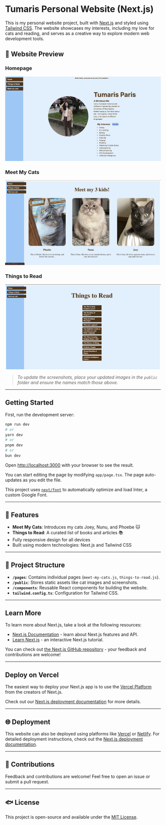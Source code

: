 # Tumaris Personal Website (Next.js)

This is my personal website project, built with [Next.js](https://nextjs.org/) and styled using [Tailwind CSS](https://tailwindcss.com/). The website showcases my interests, including my love for cats and reading, and serves as a creative way to explore modern web development tools.

## 🎼 Website Preview

### Homepage
![Homepage Screenshot](public/homepage-screenshot.png)

### Meet My Cats
![Meet My Cats Screenshot](public/meet-my-cats-screenshot.png)

### Things to Read
![Things to Read Screenshot](public/things-to-read-screenshot.png)

> *To update the screenshots, place your updated images in the `public` folder and ensure the names match those above.*

---

## Getting Started

First, run the development server:

```bash
npm run dev
# or
yarn dev
# or
pnpm dev
# or
bun dev
```

Open [http://localhost:3000](http://localhost:3000) with your browser to see the result.

You can start editing the page by modifying `app/page.tsx`. The page auto-updates as you edit the file.

This project uses [`next/font`](https://nextjs.org/docs/basic-features/font-optimization) to automatically optimize and load Inter, a custom Google Font.

---

## 🚀 Features
- **Meet My Cats**: Introduces my cats Joey, Nunu, and Phoebe 🐱
- **Things to Read**: A curated list of books and articles 📚
- Fully responsive design for all devices
- Built using modern technologies: Next.js and Tailwind CSS

---

## 📂 Project Structure
- **`/pages`**: Contains individual pages (`meet-my-cats.js`, `things-to-read.js`).
- **`/public`**: Stores static assets like cat images and screenshots.
- **`/components`**: Reusable React components for building the website.
- **`tailwind.config.ts`**: Configuration for Tailwind CSS.

---

## Learn More

To learn more about Next.js, take a look at the following resources:

- [Next.js Documentation](https://nextjs.org/docs) - learn about Next.js features and API.
- [Learn Next.js](https://nextjs.org/learn) - an interactive Next.js tutorial.

You can check out [the Next.js GitHub repository](https://github.com/vercel/next.js/) - your feedback and contributions are welcome!

---

## Deploy on Vercel

The easiest way to deploy your Next.js app is to use the [Vercel Platform](https://vercel.com/new?utm_medium=default-template&filter=next.js&utm_source=create-next-app&utm_campaign=create-next-app-readme) from the creators of Next.js.

Check out our [Next.js deployment documentation](https://nextjs.org/docs/deployment) for more details.

---

## 🌐 Deployment

This website can also be deployed using platforms like [Vercel](https://vercel.com/) or [Netlify](https://netlify.com/). For detailed deployment instructions, check out the [Next.js deployment documentation](https://nextjs.org/docs/deployment).

---

## 🤝 Contributions

Feedback and contributions are welcome! Feel free to open an issue or submit a pull request.

---

## 🐟 License

This project is open-source and available under the [MIT License](LICENSE).


